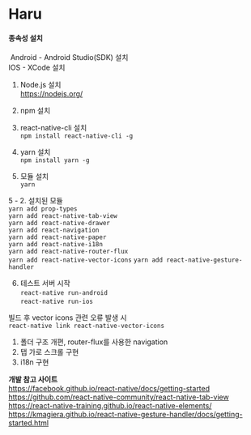 # Haru
#### 종속성 설치

​    Android - Android Studio(SDK) 설치  
    IOS - XCode 설치  

1. Node.js 설치  
   https://nodejs.org/

2. npm 설치  

3. react-native-cli 설치  
   `npm install react-native-cli -g`

4. yarn 설치  
   `npm install yarn -g` 

5. 모듈 설치   
   `yarn`  
   
5 - 2. 설치된 모듈  
   `yarn add prop-types`  
   `yarn add react-native-tab-view`  
   `yarn add react-native-drawer`  
   `yarn add react-navigation`  
   `yarn add react-native-paper`  
   `yarn add react-native-i18n`  
   `yarn add react-native-router-flux`  
   `yarn add react-native-vector-icons` 
   `yarn add react-native-gesture-handler` 

6. 테스트 서버 시작  
   `react-native run-android`  
   `react-native run-ios`  

빌드 후 vector icons 관련 오류 발생 시  
`react-native link react-native-vector-icons`  

1. 폴더 구조 개편, router-flux를 사용한 navigation
2. 탭 가로 스크롤 구현
3. i18n 구현

**개발 참고 사이트**  
https://facebook.github.io/react-native/docs/getting-started  
https://github.com/react-native-community/react-native-tab-view  
https://react-native-training.github.io/react-native-elements/  
https://kmagiera.github.io/react-native-gesture-handler/docs/getting-started.html  